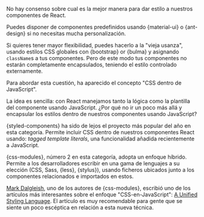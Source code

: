 No hay consenso sobre cual es la mejor manera para dar estilo a nuestros componentes de React.

Puedes disponer de componentes predefinidos usando {material-ui} o {ant-design} si no necesitas mucha personalización.

Si quieres tener mayor flexibilidad, puedes hacerlo a la "vieja usanza", usando estilos CSS globales con {bootstrap} or {bulma} y asignando `className`s a tus componentes. Pero de este modo tus componentes no estarán completamente encapsulados, teniendo el estilo controlado externamente.

Para abordar esta cuestión, ha aparecido el concepto "CSS dentro de JavaScript".

La idea es sencilla: con React manejamos tanto la lógica como la plantilla del componente usando JavaScript. ¿Por qué no ir un poco más allá y encapsular los estilos dentro de nuestros componentes usando JavaScript?

{styled-components} ha sido de lejos el proyecto más popular del año en esta categoría. Permite incluir CSS dentro de nuestros componentes React usando: *tagged template literals*, una funcionalidad añadida recientemente a JavaScript.

{css-modules}, número 2 en esta categoría, adopta un enfoque híbrido. Permite a los desarrolladores escribir en una gama de lenguajes a su elección (CSS, Sass, {less}, {stylus}), usando ficheros ubicados junto a los componentes relacionados e importados en estos.

[Mark Dalgleish](http://markdalgleish.com/), uno de los autores de {css-modules}, escribió uno de los artículos más interesantes sobre el enfoque "CSS-en-JavaScript": [A Unified Styling Language](https://medium.com/seek-blog/a-unified-styling-language-d0c208de2660). El artículo es muy recomendable para gente que se siente un poco escéptica en relación a esta nueva técnica.

